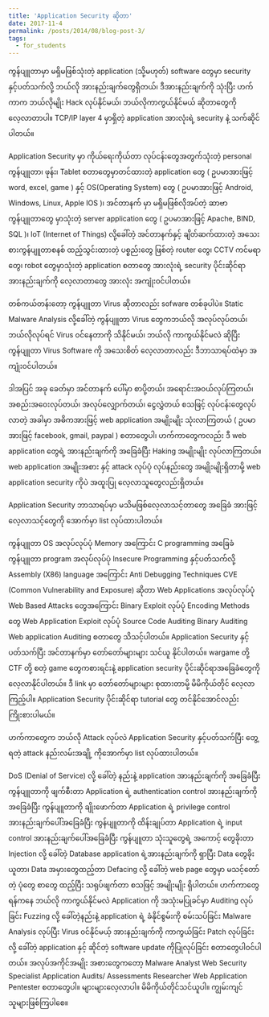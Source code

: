 ```yaml
---
title: 'Application Security ဆိုတာ'
date: 2017-11-4
permalink: /posts/2014/08/blog-post-3/
tags:
  - for_students
---
```

ကွန်ပျူတာမှာ မရှိမဖြစ်သုံးတဲ့ application (သို့မဟုတ်) software တွေမှာ security နှင့်ပတ်သက်လို့ ဘယ်လို အားနည်းချက်တွေရှိတယ်၊ ဒီအားနည်းချက်ကို သုံးပြီး ဟက်ကာက ဘယ်လိုမျိုး Hack လုပ်နိုင်မယ်၊ ဘယ်လိုကာကွယ်နိုင်မယ် ဆိုတာတွေကို လေ့လာတာပါ။ TCP/IP layer 4 မှာရှိတဲ့ application အားလုံးရဲ့ security နဲ့ သက်ဆိုင်ပါတယ်။

Application Security မှာ ကိုယ်ရေးကိုယ်တာ လုပ်ငန်းတွေအတွက်သုံးတဲ့ personal ကွန်ပျူတာ၊ ဖုန်း၊ Tablet စတာတွေမှာတင်ထားတဲ့ application တွေ ( ဥပမာအားဖြင့် word, excel, game ) နှင့် OS(Operating System) တွေ ( ဥပမာအားဖြင့် Android, Windows, Linux, Apple IOS )၊ အင်တာနက် မှာ မရှိမဖြစ်လိုအပ်တဲ့ ဆာဗာ ကွန်ပျူတာတွေ မှာသုံးတဲ့ server application တွေ ( ဥပမာအားဖြင့် Apache, BIND, SQL )၊ IoT (Internet of Things) လို့ခေါ်တဲ့ အင်တာနက်နှင့် ချိတ်ဆက်ထားတဲ့ အသေးစားကွန်ပျူတာစနစ် ထည့်သွင်းထားတဲ့ ပစ္စည်းတွေ ဖြစ်တဲ့ router တွေ၊ CCTV ကင်မရာတွေ၊ robot တွေမှာသုံးတဲ့ application စတာတွေ အားလုံးရဲ့ security ပိုင်းဆိုင်ရာ အားနည်းချက်ကို လေ့လာတာတွေ အားလုံး အကျုံး၀င်ပါတယ်။

တစ်ကယ်တန်းတော့ ကွန်ပျူတာ Virus ဆိုတာလည်း sofware တစ်ခုပါပဲ။ Static Malware Analysis လို့ခေါ်တဲ့ ကွန်ပျူတာ Virus တွေကဘယ်လို အလုပ်လုပ်တယ်၊ ဘယ်လိုလုပ်ရင် Virus ၀င်နေတာကို သိနိုင်မယ်၊ ဘယ်လို ကာကွယ်နိုင်မလဲ ဆိုပြီး ကွန်ပျူတာ Virus Software ကို အသေးစိတ် လေ့လာတာလည်း ဒီဘာသာရပ်ထဲမှာ အကျုံး၀င်ပါတယ်။

ဒါအပြင် အခု ခေတ်မှာ အင်တာနက် ပေါ်မှာ စာပို့တယ်၊ အရောင်းအ၀ယ်လုပ်ကြတယ်၊ အစည်းအဝေးလုပ်တယ်၊ အလုပ်လျှောက်တယ်၊ ငွေလွှဲတယ် စသဖြင့် လုပ်ငန်းတွေလုပ်လာတဲ့ အခါမှာ အဓိကအားဖြင့် web application အမျိုးမျိုး သုံးလာကြတယ် ( ဥပမာအားဖြင့် facebook, gmail, paypal ) စတာတွေပါ၊ ဟက်ကာတွေကလည်း ဒီ web application တွေရဲ့ အားနည်းချက်ကို အခြေခံပြီး Haking အမျိုးမျိုး လုပ်လာကြတယ်။ web application အမျိုးအစား နှင့် attack လုပ်ပုံ လုပ်နည်းတွေ အမျိုးမျိုးရှိတာမို့ web application security ကိုပဲ အထူးပြု လေ့လာသူတွေလည်းရှိတယ်။

Application Security ဘာသာရပ်မှာ မသိမဖြစ်လေ့လာသင့်တာတွေ
အခြေခံ အားဖြင့် လေ့လာသင့်တွေကို အောက်မှာ list လုပ်ထားပါတယ်။

ကွန်ပျူတာ OS အလုပ်လုပ်ပုံ
Memory အကြောင်း
C programming အခြေခံ
ကွန်ပျူတာ program အလုပ်လုပ်ပုံ
Insecure Programming နှင့်ပတ်သက်လို့
Assembly (X86) language အကြောင်း
Anti Debugging Techniques
CVE (Common Vulnerability and Exposure) ဆိုတာ
Web Applications အလုပ်လုပ်ပုံ
Web Based Attacks တွေအကြောင်း
Binary Exploit လုပ်ပုံ
Encoding Methods တွေ
Web Application Exploit လုပ်ပုံ
Source Code Auditing
Binary Auditing
Web application Auditing စတာတွေ သိသင့်ပါတယ်။
Application Security နှင့်ပတ်သက်ပြီး အင်တာနက်မှာ တော်တော်များများ သင်ယူ နိုင်ပါတယ်။ wargame တို့ CTF တို့ စတဲ့ game တွေကစားရင်းနဲ့ application security ပိုင်းဆိုင်ရာအခြေခံတွေကို လေ့လာနိုင်ပါတယ်။ ဒီ link မှာ တော်တော်များများ စုထားတာမို့ မိမိကိုယ်တိုင် လေ့လာကြည့်ပါ။ Application Security ပိုင်းဆိုင်ရာ tutorial တွေ တင်နိုင်အောင်လည်းကြိုးစားပါမယ်။

ဟက်ကာတွေက ဘယ်လို Attack လုပ်လဲ
Application Security နှင့်ပတ်သက်ပြီး တွေ့ရတဲ့ attack နည်းလမ်းအချို့ ကိုအောက်မှာ list လုပ်ထားပါတယ်။

DoS (Denial of Service) လို့ ခေါ်တဲ့ နည်းနဲ့ application အားနည်းချက်ကို အခြေခံပြီး ကွန်ပျူတာကို ဖျက်စီးတာ
Application ရဲ့ authentication control အားနည်းချက်ကို အခြေခံပြီး ကွန်ပျူတာကို ချိုးဖောက်တာ
Application ရဲ့ privilege control အားနည်းချက်ပေါ်အခြေခံပြီး ကွန်ပျူတာကို ထိန်းချုပ်တာ
Application ရဲ့ input control အားနည်းချက်ပေါ်အခြေခံပြီး ကွန်ပျူတာ သုံးသူတွေရဲ့ အကောင့် တွေခိုးတာ
Injection လို့ ခေါ်တဲ့ Database application ရဲ့အားနည်းချက်ကို ရှာပြီး Data တွေခိုးယူတာ၊ Data အမှားတွေထည့်တာ
Defacing လို့ ခေါ်တဲ့ web page တွေမှာ မသင့်တော်တဲ့ ပုံတွေ စာတွေ ထည့်ပြီး သရုပ်ဖျက်တာ စသဖြင့် အမျိုးမျိုး ရှိပါတယ်။
ဟက်ကာတွေ ရန်ကနေ ဘယ်လို ကာကွယ်နိုင်မလဲ
Application ကို အသုံးမပြုခင်မှာ Auditing လုပ်ခြင်း
Fuzzing လို့ ခေါ်တဲ့နည်းနဲ့ application ရဲ့ ခံနိုင်စွမ်းကို စမ်းသပ်ခြင်း
Malware Analysis လုပ်ပြီး Virus ၀င်နိုင်မယ့် အားနည်းချက်ကို ကာကွယ်ခြင်း
Patch လုပ်ခြင်းလို့ ခေါ်တဲ့ application နှင့် ဆိုင်တဲ့ software update ကိုပြုလုပ်ခြင်း စတာတွေပါ၀င်ပါတယ်။
အလုပ်အကိုင်အမျိုး အစားတွေကတော့
Malware Analyst
Web Security Specialist
Application Audits/ Assessments
Researcher
Web Application Pentester စတာတွေပါ။
များများလေ့လာပါ။ မိမိကိုယ်တိုင်သင်ယူပါ။ ကျွမ်းကျင်သူများဖြစ်ကြပါစေ။

